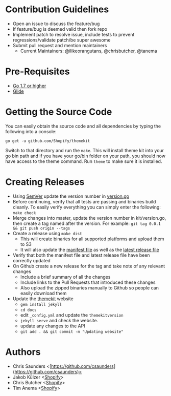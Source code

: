 # Contribution Guidelines

- Open an issue to discuss the feature/bug
- If feature/bug is deemed valid then fork repo
- Implement patch to resolve issue, include tests to prevent regressions/validate patch/be super awesome
- Submit pull request and mention maintainers
  - Current Maintainers: @ilikeorangutans, @chrisbutcher, @tanema

# Pre-Requisites

- [Go 1.7 or higher](https://golang.org/dl)
- [Glide](https://github.com/Masterminds/glide)

# Getting the Source Code

You can easily obtain the source code and all dependencies by typing the following
into a console:

```
go get -u github.com/Shopify/themekit
```

Switch to that directory and run the `make`. This will install theme kit into your
go bin path and if you have your go/bin folder on your path, you should now have
access to the theme command. Run `theme` to make sure it is installed.

# Creating Releases

- Using [SemVer](http://semver.org/) update the version number in [version.go](version.go)
- Before continuing, verify that all tests are passing and binaries build cleanly.
  To easily verify everything you can simply enter the following: `make check`
- Merge changes into master, update the version number in kit/version.go, then
  create a tag named after the version. For example: `git tag 0.0.1 && git push origin --tags`
- Create a release using `make dist`
  - This will create binaries for all supported platforms and upload them to S3
  - It will also update the [manifest file](https://shopify-themekit.s3.amazonaws.com/releases/all.json)
    as well as the [latest release file](https://shopify-themekit.s3.amazonaws.com/releases/latest.json)
- Verify that both the manifest file and latest release file have been correctly updated
- On Github create a new release for the tag and take note of any relevant changes
  - Include a brief summary of all the changes
  - Include links to the Pull Requests that introduced these changes
  - Also upload the zipped binaries manually to Github so people can easily download them
- Update the [themekit](http://themekit.cat) website
  - `gem install jekyll`
  - `cd docs`
  - edit `_config.yml` and update the `themekitversion`
  - `jekyll serve` and check the website.
  - update any changes to the API
  - `git add . && git commit -m "Updating website"`

# Authors

- Chris Saunders <[https://github.com/csaunders](https://github.com/csaunders)>
- Jakob Külzer <[Shopify](https://shopify.com)>
- Chris Butcher <[Shopify](https://shopify.com)>
- Tim Anema <[Shopify](https://shopify.com)>
